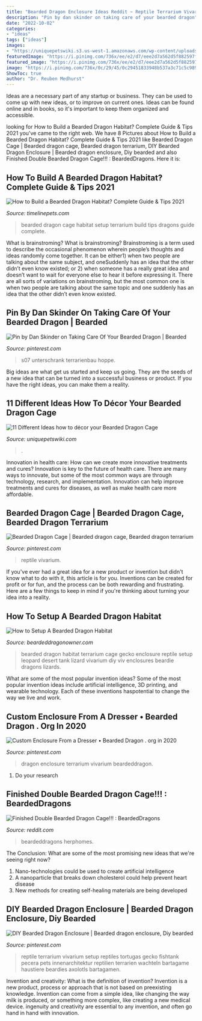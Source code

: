 ```yaml
---
title: "Bearded Dragon Enclosure Ideas Reddit ~ Reptile Terrarium Vivarium Setup Reptiles Tortugas Gecko Fishtank Pecera Pets Innenarchitektur Reptilien Terrarien Wachteln Bartagame Haustiere Beardies Axolotls Bartagamen"
description: "Pin by dan skinder on taking care of your bearded dragon"
date: "2022-10-02"
categories:
- "ideas"
tags: ["ideas"]
images:
- "https://uniquepetswiki.s3.us-west-1.amazonaws.com/wp-content/uploads/2019/12/20191008_140251.jpg"
featuredImage: "https://i.pinimg.com/736x/ee/e2/d7/eee2d7a562d5f882597f85aa3e495515.jpg"
featured_image: "https://i.pinimg.com/736x/ee/e2/d7/eee2d7a562d5f882597f85aa3e495515.jpg"
image: "https://i.pinimg.com/736x/0c/29/45/0c29451833948b537a3c71c5c989ba58.jpg"
ShowToc: true
author: "Dr. Reuben Medhurst"
---
```



Ideas are a necessary part of any startup or business. They can be used to come up with new ideas, or to improve on current ones. Ideas can be found online and in books, so it's important to keep them organized and accessible.

	

		
looking for How to Build a Bearded Dragon Habitat? Complete Guide &amp; Tips 2021 you've came to the right web. We have 8 Pictures about How to Build a Bearded Dragon Habitat? Complete Guide &amp; Tips 2021 like Bearded Dragon Cage | Bearded dragon cage, Bearded dragon terrarium, DIY Bearded Dragon Enclosure | Bearded dragon enclosure, Diy bearded and also Finished Double Bearded Dragon Cage!!! : BeardedDragons. Here it is:
		
    
## How To Build A Bearded Dragon Habitat? Complete Guide &amp; Tips 2021

<img loading=lazy src="https://timelinepets.com/wp-content/uploads/2018/12/Best-Tanks-for-Bearded-Dragons.jpg" onerror="this.onerror=null;this.src='https://tse1.mm.bing.net/th?id=OIP.xek_LGEHnkwPn-kHwnP2ZAHaFj&amp;pid=15.1';" alt="How to Build a Bearded Dragon Habitat? Complete Guide &amp; Tips 2021">

_Source: timelinepets.com_

>bearded dragon cage habitat setup terrarium build tips dragons guide complete. 

	

What is brainstroming?
What is brainstroming? Brainstroming is a term used to describe the occasional phenomenon wherein people’s thoughts and ideas randomly come together. It can be either1) when two people are talking about the same subject, and oneSuddenly has an idea that the other didn’t even know existed; or 2) when someone has a really great idea and doesn’t want to wait for everyone else to hear it before expressing it. There are all sorts of variations on brainstroming, but the most common one is when two people are talking about the same topic and one suddenly has an idea that the other didn’t even know existed.

    
## Pin By Dan Skinder On Taking Care Of Your Bearded Dragon | Bearded

<img loading=lazy src="https://i.pinimg.com/736x/ee/e2/d7/eee2d7a562d5f882597f85aa3e495515.jpg" onerror="this.onerror=null;this.src='https://tse4.mm.bing.net/th?id=OIP.OokVa0I5jexVjVEV8zLD6QHaHo&amp;pid=15.1';" alt="Pin by Dan Skinder on Taking Care Of Your Bearded Dragon | Bearded">

_Source: pinterest.com_

>s07 unterschrank terrarienbau hoppe. 

	

Big ideas are what get us started and keep us going. They are the seeds of a new idea that can be turned into a successful business or product. If you have the right ideas, you can make them a reality.

    
## 11 Different Ideas How To Décor Your Bearded Dragon Cage

<img loading=lazy src="https://uniquepetswiki.s3.us-west-1.amazonaws.com/wp-content/uploads/2019/12/20191008_140251.jpg" onerror="this.onerror=null;this.src='https://tse2.mm.bing.net/th?id=OIP.y59CpFOCFG0omd1kAS48KwHaF3&amp;pid=15.1';" alt="11 Different Ideas how to décor your Bearded Dragon Cage">

_Source: uniquepetswiki.com_

>. 

	

Innovation in health care: How can we create more innovative treatments and cures?
Innovation is key to the future of health care. There are many ways to innovate, but some of the most common ways are through technology, research, and implementation. Innovation can help improve treatments and cures for diseases, as well as make health care more affordable.

    
## Bearded Dragon Cage | Bearded Dragon Cage, Bearded Dragon Terrarium

<img loading=lazy src="https://i.pinimg.com/originals/30/dc/d2/30dcd2756e507697c7a3ae56a2047d64.jpg" onerror="this.onerror=null;this.src='https://tse3.mm.bing.net/th?id=OIP.IzjksPghqsx1_lpUKltU1wHaFj&amp;pid=15.1';" alt="Bearded Dragon Cage | Bearded dragon cage, Bearded dragon terrarium">

_Source: pinterest.com_

>reptile vivarium. 

	

If you've ever had a great idea for a new product or invention but didn't know what to do with it, this article is for you. Inventions can be created for profit or for fun, and the process can be both rewarding and frustrating. Here are a few things to keep in mind if you're thinking about turning your idea into a reality.

    
## How To Setup A Bearded Dragon Habitat

<img loading=lazy src="http://beardeddragonowner.com/wp-content/uploads/2018/12/5330c9177b74bc6642570649d68a7a05.jpg" onerror="this.onerror=null;this.src='https://tse3.mm.bing.net/th?id=OIP.O6ORZ0aQpoUFpx7k-t_xUQHaFb&amp;pid=15.1';" alt="How to Setup A Bearded Dragon Habitat">

_Source: beardeddragonowner.com_

>bearded dragon habitat terrarium cage gecko enclosure reptile setup leopard desert tank lizard vivarium diy viv enclosures beardie dragons lizards. 

	

What are some of the most popular invention ideas?
Some of the most popular invention ideas include artificial intelligence, 3D printing, and wearable technology. Each of these inventions haspotential to change the way we live and work.

    
## Custom Enclosure From A Dresser • Bearded Dragon . Org In 2020

<img loading=lazy src="https://i.pinimg.com/736x/7f/2f/ca/7f2fcabe3410f0e2e0a70cfd1b5eabb8.jpg" onerror="this.onerror=null;this.src='https://tse1.mm.bing.net/th?id=OIP.JQ4xTrtN09F_A8Kh7fGVrAHaFj&amp;pid=15.1';" alt="Custom Enclosure From a Dresser • Bearded Dragon . org in 2020">

_Source: pinterest.com_

>dragon enclosure terrarium vivarium beardeddragon. 

	

1. Do your research

    
## Finished Double Bearded Dragon Cage!!! : BeardedDragons

<img loading=lazy src="https://i.redd.it/zyjxgpmmy3051.jpg" onerror="this.onerror=null;this.src='https://tse4.mm.bing.net/th?id=OIP.QmJOZG8a2nfsf78X1WWMnAHaJ4&amp;pid=15.1';" alt="Finished Double Bearded Dragon Cage!!! : BeardedDragons">

_Source: reddit.com_

>beardeddragons herphomes. 

	

The Conclusion: What are some of the most promising new ideas that we're seeing right now?
1. Nano-technologies could be used to create artificial intelligence
2. A nanoparticle that breaks down cholesterol could help prevent heart disease
3. New methods for creating self-healing materials are being developed

    
## DIY Bearded Dragon Enclosure | Bearded Dragon Enclosure, Diy Bearded

<img loading=lazy src="https://i.pinimg.com/736x/0c/29/45/0c29451833948b537a3c71c5c989ba58.jpg" onerror="this.onerror=null;this.src='https://tse2.mm.bing.net/th?id=OIP.QSMPhIIjFjm-_xU1pKQ4agHaFj&amp;pid=15.1';" alt="DIY Bearded Dragon Enclosure | Bearded dragon enclosure, Diy bearded">

_Source: pinterest.com_

>reptile terrarium vivarium setup reptiles tortugas gecko fishtank pecera pets innenarchitektur reptilien terrarien wachteln bartagame haustiere beardies axolotls bartagamen. 

	

Invention and creativity: What is the definition of invention?
Invention is a new product, process or approach that is not based on preexisting knowledge. Invention can come from a simple idea, like changing the way milk is produced, or something more complex, like creating a new medical device. ingenuity and creativity are essential to any invention, and often go hand in hand with innovation.

